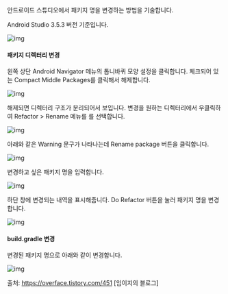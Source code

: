 안드로이드 스튜디오에서 패키지 명을 변경하는 방법을 기술합니다.

Android Studio 3.5.3 버전 기준입니다.



![img](https://blog.kakaocdn.net/dn/csSZLd/btqAPdZhs0L/B8S2usxBa4i2fyTzK109mK/img.png)



 

#### **패키지 디렉터리 변경**

왼쪽 상단 Android Navigator 메뉴의 톱니바퀴 모양 설정을 클릭합니다. 체크되어 있는 Compact Middle Packages를 클릭해서 해제합니다.



![img](https://blog.kakaocdn.net/dn/AJJws/btqAOKiHtTA/obtdyqHt2hiKoexU9B7ZYK/img.png)



 

해제되면 디렉터리 구조가 분리되어서 보입니다. 변경을 원하는 디렉터리에서 우클릭하여 Refactor > Rename 메뉴를 를 선택합니다.



![img](https://blog.kakaocdn.net/dn/H08n2/btqASz0DaYU/Krkjxv37u9Yq62fqjaJT21/img.png)



 

아래와 같은 Warning 문구가 나타나는데 Rename package 버튼을 클릭합니다.



![img](https://blog.kakaocdn.net/dn/5kXLC/btqASx9BVII/VYmKoTCriRpxE3AGD30iz1/img.png)



 

변경하고 싶은 패키지 명을 입력합니다.



![img](https://blog.kakaocdn.net/dn/NPuoH/btqAOIZvfuB/Cnh2ig3w8nIWFLkKCfMy50/img.png)



 

하단 창에 변경되는 내역을 표시해줍니다. Do Refactor 버튼을 눌러 패키지 명을 변경합니다.



![img](https://blog.kakaocdn.net/dn/dRZVws/btqARiZAshn/gCKTSKCq3gr7hkdFEveT71/img.png)



 

#### **build.gradle 변경**

변경된 패키지 명으로 아래와 같이 변경합니다.



![img](https://blog.kakaocdn.net/dn/b0b3Bp/btqARw4pBpD/Gp6PdEWRbiQxZzonFb3Tz1/img.png)



출처: https://overface.tistory.com/451 [임이지의 블로그]